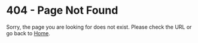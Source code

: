 # 404 - Page Not Found

Sorry, the page you are looking for does not exist. Please check the URL or go back to [Home](/).